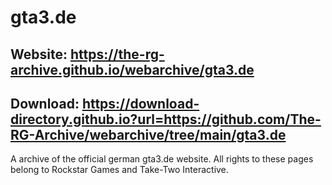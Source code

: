 # gta3.de

## Website: https://the-rg-archive.github.io/webarchive/gta3.de

## Download: https://download-directory.github.io?url=https://github.com/The-RG-Archive/webarchive/tree/main/gta3.de

A archive of the official german gta3.de website.
All rights to these pages belong to Rockstar Games and Take-Two Interactive.
